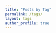 ```yaml
---
title: "Posts by Tag"
permalink: /tags/
layout: tags
author_profile: true
---
```



<!-- Google tag (gtag.js) - Google Analytics -->
<script async src="https://www.googletagmanager.com/gtag/js?id=UA-185472138-1">
</script>
<script>
  window.dataLayer = window.dataLayer || [];
  function gtag(){dataLayer.push(arguments);}
  gtag('js', new Date());

  gtag('config', 'UA-185472138-1');
</script>
